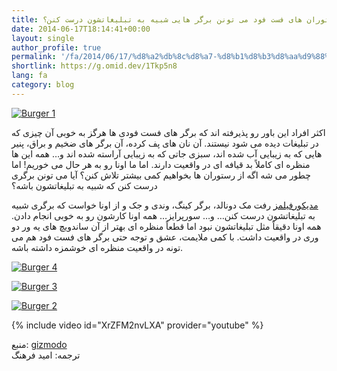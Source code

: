```yaml
---
title: آیا رستوران های فست فود می تونن برگر هایی شبیه به تبلیغاتشون درست کنن؟
date: 2014-06-17T18:14:41+00:00
layout: single
author_profile: true
permalink: '/fa/2014/06/17/%d8%a2%db%8c%d8%a7-%d8%b1%d8%b3%d8%aa%d9%88%d8%b1%d8%a7%d9%86-%d9%87%d8%a7%db%8c-%d9%81%d8%b3%d8%aa-%d9%81%d9%88%d8%af-%d9%85%db%8c-%d8%aa%d9%88%d9%86%d9%86-%d8%a8%d8%b1%da%af%d8%b1-%d9%87%d8%a7%db%8c/'
shortlink: https://g.omid.dev/1Tkp5n8
lang: fa
category: blog
---
```

[![Burger 1](/images/2014/06/f2mdv3yttb2iphurfb9u.webp)](/images/2014/06/f2mdv3yttb2iphurfb9u.webp)

اکثر افراد این باور رو پذیرفته اند که برگر های فست فودی ها هرگز به خوبی آن چیزی که در تبلیغات دیده می شود نیستند. آن نان های پف کرده، آن برگر های ضخیم و براق، پنیر هایی که به زیبایی آب شده اند، سبزی جاتی که به زیبایی آراسته شده اند و… همه این ها منظره ای کاملاً بد قیافه ای در واقعیت دارند. اما ما اونا رو به هر حال می خوریم! اما چطور می شه اگه از رستوران ها بخواهیم کمی بیشتر تلاش کنن؟ آیا می تونن برگری درست کنن که شبیه به تبلیغاتشون باشه؟

[مدیکورفیلمز](https://www.youtube.com/watch?v=XrZFM2nvLXA) رفت مک دونالد، برگر کینگ، وندی و جک و از اونا خواست که برگری شبیه به تبلیغاتشون درست کنن… و… سورپرایز… همه اونا کارشون رو به خوبی انجام دادن. همه اونا دقیقاً مثل تبلیغاتشون نبود اما قطعاً منظره ای بهتر از آن ساندویچ های یه ور دو وری در واقعیت داشت. با کمی ملایمت، عشق و توجه حتی برگر های فست فود هم می تونه در واقعیت منظره ای خوشمزه داشته باشه.

[![Burger 4](/images/2014/06/t0dvtwbp9ignozs4ljl7.webp)](/images/2014/06/t0dvtwbp9ignozs4ljl7.webp)

[![Burger 3](/images/2014/06/sq8xyqg52dpataufy6nq.webp)](/images/2014/06/sq8xyqg52dpataufy6nq.webp)

[![Burger 2](/images/2014/06/ol2vix8pp2gzlnucvaud.webp)](/images/2014/06/ol2vix8pp2gzlnucvaud.webp)

{% include video id="XrZFM2nvLXA" provider="youtube" %}

منبع: [gizmodo](http://sploid.gizmodo.com/can-fast-food-restaurants-actually-make-burgers-that-lo-1591737233)  
ترجمه: امید فرهنگ
